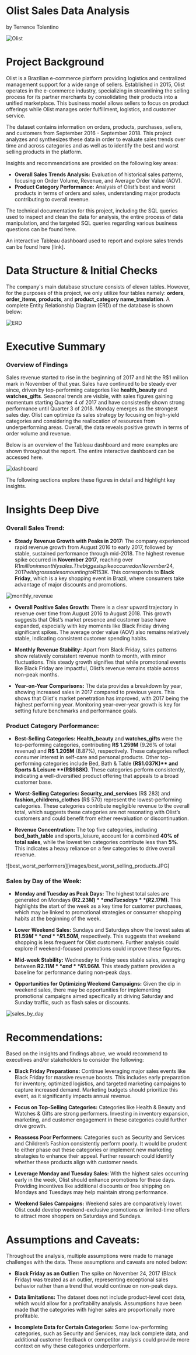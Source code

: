 # Olist Sales Data Analysis
by Terrence Tolentino

![Olist](images/olist.png)



# Project Background

Olist is a Brazilian e-commerce platform providing logistics and centralized management support for a wide range of sellers. Established in 2015, Olist operates in the e-commerce industry, specializing in streamlining the selling process for its partner merchants by consolidating their products into a unified marketplace. This business model allows sellers to focus on product offerings while Olist manages order fulfillment, logistics, and customer service.

The dataset contains information on orders, products, purchases, sellers, and customers from September 2016 - September 2018. This project analyzes and synthesizes these data in order to evaluate sales trends over time and across categories and as well as to identify the best and worst selling products in the platform.

Insights and recommendations are provided on the following key areas:
- **Overall Sales Trends Analysis:** Evaluation of historical sales patterns, focusing on Order Volume, Revenue, and Average Order Value (AOV). 
- **Product Category Performance:** Analysis of Olist’s best and worst products in
terms of orders and sales, understanding major products contributing to overall
revenue.

The technical documentation for this project, including the SQL queries used to inspect
and clean the data for analysis, the entire process of data manipulation, and the
targeted SQL queries regarding various business questions can be found here.

An interactive Tableau dashboard used to report and explore sales trends can be found here [link].



# Data Structure & Initial Checks

The company's main database structure consists of eleven tables. However, for the
purposes of this project, we only utilize four tables namely: **orders**, **order_items**,
**products**, and **product_category name_translation**. A complete Entity Relationship
Diagram (ERD) of the database is shown below:

![ERD](images/ERD.png)



# Executive Summary

### Overview of Findings

Sales revenue started to rise in the beginning of 2017 and hit the R$1 million mark in
November of that year. Sales have continued to be steady ever since, driven by
top-performing categories like **health_beauty** and **watches_gifts**. Seasonal trends are
visible, with sales figures gaining momentum starting Quarter 4 of 2017 and have
consistently shown strong performance until Quarter 3 of 2018. Monday emerges as the
strongest sales day. Olist can optimize its sales strategy by focusing on high-yield
categories and considering the reallocation of resources from underperforming areas.
Overall, the data reveals positive growth in terms of order volume and revenue.

Below is an overview of the Tableau dashboard and more examples are shown
throughout the report. The entire interactive dashboard can be accessed here.

![dashboard](images/dashboard.JPG)

The following sections explore these figures in detail and highlight key insights.



# Insights Deep Dive

### Overall Sales Trend:

* **Steady Revenue Growth with Peaks in 2017:** The company experienced rapid
revenue growth from August 2016 to early 2017, followed by stable, sustained
performance through mid-2018. The highest revenue spike occurred in
**November 2017**, reaching over R$1 million in monthly sales. The biggest spike
occurred on November 24, 2017 with gross sales amounting to R$153K. This
corresponds to **Black Friday**, which is a key shopping event in Brazil, where
consumers take advantage of major discounts and promotions.

![monthly_revenue](images/historical_monthly_revenue.png)
  
* **Overall Positive Sales Growth:** There is a clear upward trajectory in revenue
over time from August 2016 to August 2018. This growth suggests that Olist’s
market presence and customer base have expanded, especially with key
moments like Black Friday driving significant spikes. The average order value
(AOV) also remains relatively stable, indicating consistent customer spending
habits.
  
* **Monthly Revenue Stability:** Apart from Black Friday, sales patterns show
relatively consistent revenue month to month, with minor fluctuations. This steady
growth signifies that while promotional events like Black Friday are impactful,
Olist’s revenue remains stable across non-peak months.
  
* **Year-on-Year Comparisons:** The data provides a breakdown by year, showing
increased sales in 2017 compared to previous years. This shows that Olist's
market penetration has improved, with 2017 being the highest performing year.
Monitoring year-over-year growth is key for setting future benchmarks and
performance goals.



### Product Category Performance:

* **Best-Selling Categories:** **Health_beauty** and **watches_gifts** were the
top-performing categories, contributing **R$ 1.259M** (9.26% of total revenue) and
**R$ 1.205M** (8.87%), respectively. These categories reflect consumer interest in
self-care and personal products. Other top-performing categories include Bed,
Bath & Table **(R$1.037K)** and Sports & Leisure **(R$988K)**. These categories perform consistently, indicating a well-diversified product offering that appeals to
a broad customer base.
  
* **Worst-Selling Categories:** **Security_and_services** (R$ 283) and
**fashion_childrens_clothes** (R$ 570) represent the lowest-performing
categories. These categories contribute negligible revenue to the overall total,
which suggests these categories are not resonating with Olist’s customers and
could benefit from either reevaluation or discontinuation.
  
* **Revenue Concentration:** The top five categories, including **bed_bath_table** and
sports_leisure, account for a combined **40% of total sales**, while the lowest ten
categories contribute less than **5%**. This indicates a heavy reliance on a few
categories to drive overall revenue.

![best_worst_performers][images/best_worst_selling_products.JPG]



### Sales by Day of the Week:

* **Monday and Tuesday as Peak Days:** The highest total sales are generated on
Mondays **(R$2.23M)** and Tuesdays **(R$2.17M)**. This highlights the start of the
week as a key time for customer purchases, which may be linked to promotional
strategies or consumer shopping habits at the beginning of the week.
  
* **Lower Weekend Sales:** Sundays and Saturdays show the lowest sales at
**R$1.59M** and **R$1.50M**, respectively. This suggests that weekend shopping is
less frequent for Olist customers. Further analysis could explore if
weekend-focused promotions could improve these figures.
  
* **Mid-week Stability:** Wednesday to Friday sees stable sales, averaging between
**R$2.11M** and **R$1.96M**. This steady pattern provides a baseline for performance
during non-peak days.
  
* **Opportunities for Optimizing Weekend Campaigns:** Given the dip in weekend
sales, there may be opportunities for implementing promotional campaigns
aimed specifically at driving Saturday and Sunday traffic, such as flash sales or
discounts.

![sales_by_day](images/sales_by_day.JPG)



# Recommendations:

Based on the insights and findings above, we would recommend to executives and/or
stakeholders to consider the following:

* **Black Friday Preparations:** Continue leveraging major sales events like Black
Friday for massive revenue boosts. This includes early preparation for inventory,
optimized logistics, and targeted marketing campaigns to capture increased
demand. Marketing budgets should prioritize this event, as it significantly impacts
annual revenue.
  
* **Focus on Top-Selling Categories:** Categories like Health & Beauty and
Watches & Gifts are strong performers. Investing in inventory expansion,
marketing, and customer engagement in these categories could further drive
growth.
  
* **Reassess Poor Performers:** Categories such as Security and Services and
Children’s Fashion consistently perform poorly. It would be prudent to either
phase out these categories or implement new marketing strategies to enhance
their appeal. Further research could identify whether these products align with
customer needs.
  
* **Leverage Monday and Tuesday Sales:** With the highest sales occurring early in
the week, Olist should enhance promotions for these days. Providing incentives
like additional discounts or free shipping on Mondays and Tuesdays may help
maintain strong performance.
  
* **Weekend Sales Campaigns:** Weekend sales are comparatively lower. Olist
could develop weekend-exclusive promotions or limited-time offers to attract
more shoppers on Saturdays and Sundays.
  


# Assumptions and Caveats:

Throughout the analysis, multiple assumptions were made to manage challenges with the data. These assumptions and caveats are noted below:

* **Black Friday as an Outlier:** The spike on November 24, 2017 (Black Friday)
was treated as an outlier, representing exceptional sales behavior rather than a
trend that would continue on non-peak days.
  
* **Data limitations:** The dataset does not include product-level cost data, which
would allow for a profitability analysis. Assumptions have been made that the
categories with higher sales are proportionally more profitable.
  
* **Incomplete Data for Certain Categories:** Some low-performing categories,
such as Security and Services, may lack complete data, and additional customer
feedback or competitor analysis could provide more context on why these
categories underperform.
